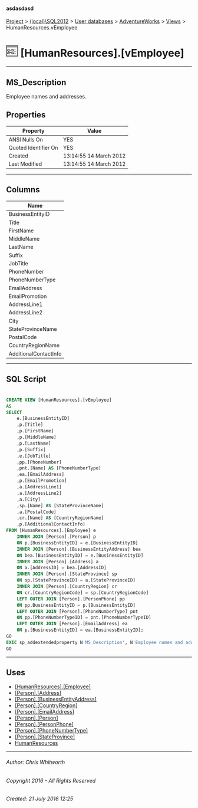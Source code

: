 #### asdasdasd

[Project](../../../../index.md) > [(local)\\SQL2012](../../../index.md) > [User databases](../../index.md) > [AdventureWorks](../index.md) > [Views](Views.md) > HumanResources.vEmployee

# ![Views](../../../../Images/View32.png) [HumanResources].[vEmployee]

---

## <a name="#description"></a>MS_Description

Employee names and addresses.

## <a name="#properties"></a>Properties

| Property | Value |
|---|---|
| ANSI Nulls On | YES |
| Quoted Identifier On | YES |
| Created | 13:14:55 14 March 2012 |
| Last Modified | 13:14:55 14 March 2012 |


---

## <a name="#columns"></a>Columns

| Name |
|---|
| BusinessEntityID |
| Title |
| FirstName |
| MiddleName |
| LastName |
| Suffix |
| JobTitle |
| PhoneNumber |
| PhoneNumberType |
| EmailAddress |
| EmailPromotion |
| AddressLine1 |
| AddressLine2 |
| City |
| StateProvinceName |
| PostalCode |
| CountryRegionName |
| AdditionalContactInfo |


---

## <a name="#sqlscript"></a>SQL Script

```sql

CREATE VIEW [HumanResources].[vEmployee] 
AS 
SELECT 
    e.[BusinessEntityID]
    ,p.[Title]
    ,p.[FirstName]
    ,p.[MiddleName]
    ,p.[LastName]
    ,p.[Suffix]
    ,e.[JobTitle]  
    ,pp.[PhoneNumber]
    ,pnt.[Name] AS [PhoneNumberType]
    ,ea.[EmailAddress]
    ,p.[EmailPromotion]
    ,a.[AddressLine1]
    ,a.[AddressLine2]
    ,a.[City]
    ,sp.[Name] AS [StateProvinceName] 
    ,a.[PostalCode]
    ,cr.[Name] AS [CountryRegionName] 
    ,p.[AdditionalContactInfo]
FROM [HumanResources].[Employee] e
	INNER JOIN [Person].[Person] p
	ON p.[BusinessEntityID] = e.[BusinessEntityID]
    INNER JOIN [Person].[BusinessEntityAddress] bea 
    ON bea.[BusinessEntityID] = e.[BusinessEntityID] 
    INNER JOIN [Person].[Address] a 
    ON a.[AddressID] = bea.[AddressID]
    INNER JOIN [Person].[StateProvince] sp 
    ON sp.[StateProvinceID] = a.[StateProvinceID]
    INNER JOIN [Person].[CountryRegion] cr 
    ON cr.[CountryRegionCode] = sp.[CountryRegionCode]
    LEFT OUTER JOIN [Person].[PersonPhone] pp
    ON pp.BusinessEntityID = p.[BusinessEntityID]
    LEFT OUTER JOIN [Person].[PhoneNumberType] pnt
    ON pp.[PhoneNumberTypeID] = pnt.[PhoneNumberTypeID]
    LEFT OUTER JOIN [Person].[EmailAddress] ea
    ON p.[BusinessEntityID] = ea.[BusinessEntityID];
GO
EXEC sp_addextendedproperty N'MS_Description', N'Employee names and addresses.', 'SCHEMA', N'HumanResources', 'VIEW', N'vEmployee', NULL, NULL
GO

```


---

## <a name="#uses"></a>Uses

* [[HumanResources].[Employee]](../Tables/Employee.md)
* [[Person].[Address]](../Tables/Address.md)
* [[Person].[BusinessEntityAddress]](../Tables/BusinessEntityAddress.md)
* [[Person].[CountryRegion]](../Tables/CountryRegion.md)
* [[Person].[EmailAddress]](../Tables/EmailAddress.md)
* [[Person].[Person]](../Tables/Person.md)
* [[Person].[PersonPhone]](../Tables/PersonPhone.md)
* [[Person].[PhoneNumberType]](../Tables/PhoneNumberType.md)
* [[Person].[StateProvince]](../Tables/StateProvince.md)
* [HumanResources](../Security/Schemas/HumanResources.md)


---

###### Author:  Chris Whitworth

###### Copyright 2016 - All Rights Reserved

###### Created: 21 July 2016 12:25

